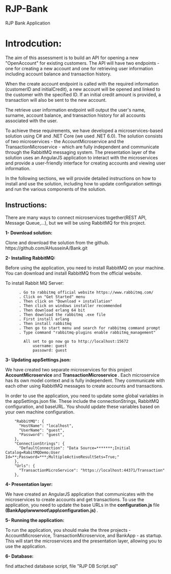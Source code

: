 # RJP-Bank
RJP Bank Application

<h1> Introdcution: </h1>

  <p>The aim of this assessment is to build an API for opening a new "OpenAccount" for existing customers. The API will have two endpoints - one for creating a new account and one for retrieving user information including account balance and transaction history. </p>

  <p>When the create account endpoint is called with the required information (customerID and initialCredit), a new account will be opened and linked to the customer with the specified ID. If an initial credit amount is provided, a transaction will also be sent to the new account.</p>

  <p>The retrieve user information endpoint will output the user's name, surname, account balance, and transaction history for all accounts associated with the user.</p>

  <p>To achieve these requirements, we have developed a microservices-based solution using C# and .NET Core (we used .NET 6.0). The solution consists of two microservices - the AccountMicroservice and the TransactionMicroservice - which are fully independent and communicate through the RabbitMQ messaging system. The presentation layer of the solution uses an AngularJS application to interact with the microservices and provide a user-friendly interface for creating accounts and viewing user information.

In the following sections, we will provide detailed instructions on how to install and use the solution, including how to update configuration settings and run the various components of the solution. </p>


<h2> Instructions:  </h2>

There are many ways to connect microservices together(REST API, Message Queue,...), but we will be using RabbitMQ for this project.

<b> 1- Download solution: </b> 
  <p> Clone and download the solution from the github. https://github.com/AHusseinA/Bank.git </p>
  
<b> 2-  Installing RabbitMQ: </b>
   <p>Before using the application, you need to install RabbitMQ on your machine. You can download and install RabbitMQ from the official website.</p>
   To install Rabbit MQ Server:

          . Go to rabbitmq official website https://www.rabbitmq.com/
          . Click on "Get Started" menu
          . Then click on "Download + installation"
          . Then click on windows installer recommended 
          . Then download erlang 64 bit
          . Then download the rabbitmq .exe file
          . First install erlang 
          . Then install rabbitmq
          . Then go to start menu and search for rabbitmq command prompt
          . Type command "rabbitmq-plugins enable rabbitmq_management"

            All set to go now go to http://localhost:15672
                username: guest
                passowrd: guest 
               
<b> 3- Updating appSettings.json: </b>
  <p> We have created two separate microservices for this project <b> AccountMicroservice </b> and <b> TransactionMicroservice </b>. Each microservice has its own model context and is   fully independent. They communicate with each other using RabbitMQ messages to create accounts and transactions. </p>
  
  <p> In order to use the application, you need to update some global variables in the appSettings.json file. These include the connectionStrings, RabbitMQ configuration, and baseURL. You should update these variables based on your own machine configuration. </p>
  
        "RabbitMQ": {
          "HostName": "localhost",
          "UserName": "guest",
          "Password": "guest",
        },
        "ConnectionStrings": {
          "DefaultConnection": "Data Source=*******;Initial Catalog=RabitMQDemo;User Id=**;Password=***;MultipleActiveResultSets=True;"
        },
        "Urls": {
          "TransactionMicroService": "https://localhost:44371/Transaction"
        },
        
<b> 4- Presentation layer: </b>
<p> We have created an AngularJS application that communicates with the microservices to create accounts and get transactions. To use the application, you need to update the base URLs in the <b> configuration.js </b> file <b> (BankApp\wwwroot\app\configuration.js) </b>. </p>

<b> 5- Running the application: </b>
<p> To run the application, you should make the three projects - AccountMicroservice, TransactionMicroservice, and BankApp - as startup. This will start the microservices and the presentation layer, allowing you to use the application. </p>

<b>6- Database: </b>
<p> find attached database script, file "RJP DB Script.sql" </p>
